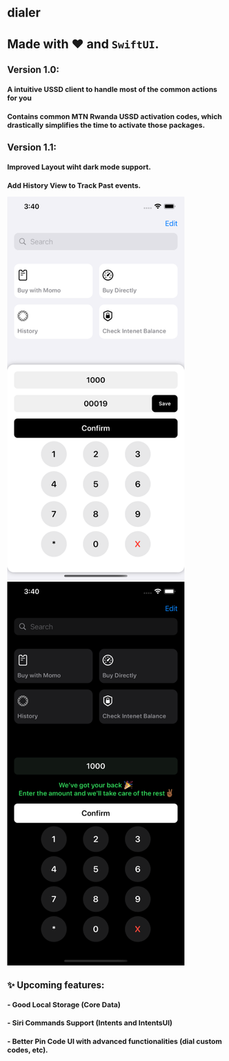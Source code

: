 # dialer
# Made with ❤️ and ``SwiftUI``.

## Version 1.0:

### A intuitive USSD client to handle most of the common actions for you
### Contains common MTN Rwanda USSD activation codes, which drastically simplifies the time to activate those packages. 

## Version 1.1:
### Improved Layout wiht dark mode support.
### Add History View to Track Past events.

<img alt="Pin Detail View" height="890" src="pin.light.png">&nbsp;&nbsp;&nbsp;&nbsp;<img alt="Pin Detail View" height="890" src="pin.dark.png">

## ✨ Upcoming features:

### - Good Local Storage (Core Data)
### - Siri Commands Support (Intents and IntentsUI)
### - Better Pin Code UI with advanced functionalities (dial custom codes, etc).


